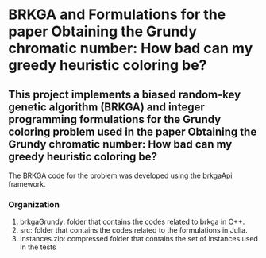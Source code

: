 # BRKGA and Formulations for the paper Obtaining the Grundy chromatic number: How bad can my greedy heuristic coloring be?

## This project implements a biased random-key genetic algorithm (BRKGA) and integer programming formulations for the Grundy coloring problem used in the paper Obtaining the Grundy chromatic number: How bad can my greedy heuristic coloring be?

The BRKGA code for the problem was developed using the [brkgaApi](https://github.com/rfrancotoso/brkgaAPI) framework. 

### Organization

1. brkgaGrundy: folder that contains the codes related to brkga in C++.
2. src: folder that contains the codes related to the formulations in Julia.
3. instances.zip: compressed folder that contains the set of instances used in the tests
